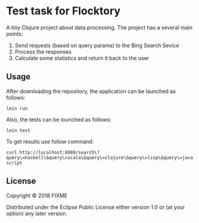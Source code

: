 # Test task for Flocktory

A tiny Clojure project about data processing.
The project has a several main points:

1. Send requests (based on query params) to the Bing Search Sevice
2. Process the responses
3. Calculate some statistics and return it back to the user

## Usage

After downloading the repository, the application can be launched as follows:

```lein run```

Also, the tests can be lounched as follows:

```lein test```

To get results use follow command:

```curl http://localhost:8080/search\?query\=haskell\&query\=scala\&query\=clojure\&query\=lisp\&query\=javascript```

## License

Copyright © 2018 FIXME

Distributed under the Eclipse Public License either version 1.0 or (at
your option) any later version.
